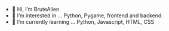 - 👋 Hi, I’m BruteAlien
- 👀 I’m interested in ... Python, Pygame, frontend and backend.
- 🌱 I’m currently learning ... Python, Javascript, HTML, CSS 

<!---
BruteAlien/BruteAlien is a ✨ special ✨ repository because its `README.md` (this file) appears on your GitHub profile.
You can click the Preview link to take a look at your changes.
--->
